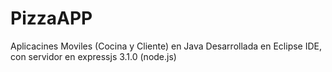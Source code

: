 # PizzaAPP
Aplicacines Moviles (Cocina y Cliente) en Java Desarrollada en Eclipse IDE, con servidor en expressjs 3.1.0 (node.js)
